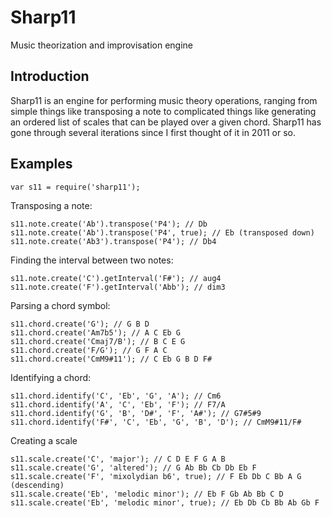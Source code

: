 # Sharp11
Music theorization and improvisation engine

## Introduction
Sharp11 is an engine for performing music theory operations, ranging from simple things like transposing a note to complicated things like generating an ordered list of scales that can be played over a given chord.  Sharp11 has gone through several iterations since I first thought of it in 2011 or so.

## Examples
`var s11 = require('sharp11');`

Transposing a note:

```
s11.note.create('Ab').transpose('P4'); // Db
s11.note.create('Ab').transpose('P4', true); // Eb (transposed down)
s11.note.create('Ab3').transpose('P4'); // Db4
```

Finding the interval between two notes:

```
s11.note.create('C').getInterval('F#'); // aug4
s11.note.create('F').getInterval('Abb'); // dim3
```

Parsing a chord symbol:
```
s11.chord.create('G'); // G B D
s11.chord.create('Am7b5'); // A C Eb G
s11.chord.create('Cmaj7/B'); // B C E G
s11.chord.create('F/G'); // G F A C
s11.chord.create('CmM9#11'); // C Eb G B D F#
```

Identifying a chord:
```
s11.chord.identify('C', 'Eb', 'G', 'A'); // Cm6
s11.chord.identify('A', 'C', 'Eb', 'F'); // F7/A
s11.chord.identify('G', 'B', 'D#', 'F', 'A#'); // G7#5#9
s11.chord.identify('F#', 'C', 'Eb', 'G', 'B', 'D'); // CmM9#11/F#
```

Creating a scale
```
s11.scale.create('C', 'major'); // C D E F G A B
s11.scale.create('G', 'altered'); // G Ab Bb Cb Db Eb F
s11.scale.create('F', 'mixolydian b6', true); // F Eb Db C Bb A G (descending)
s11.scale.create('Eb', 'melodic minor'); // Eb F Gb Ab Bb C D
s11.scale.create('Eb', 'melodic minor', true); // Eb Db Cb Bb Ab Gb F
```
